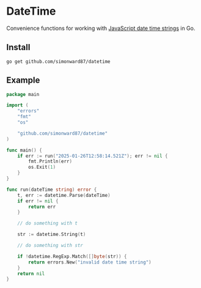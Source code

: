 # DateTime

Convenience functions for working with [JavaScript date time strings](https://developer.mozilla.org/en-US/docs/Web/JavaScript/Reference/Global_Objects/Date#date_time_string_format) in Go.

## Install

```
go get github.com/simonward87/datetime
```

## Example

```go
package main

import (
    "errors"
    "fmt"
    "os"

    "github.com/simonward87/datetime"
)

func main() {
    if err := run("2025-01-26T12:58:14.521Z"); err != nil {
        fmt.Println(err)
        os.Exit(1)
    }
}

func run(dateTime string) error {
    t, err := datetime.Parse(dateTime)
    if err != nil {
        return err
    }

    // do something with t

    str := datetime.String(t)

    // do something with str

    if !datetime.RegExp.Match([]byte(str)) {
        return errors.New("invalid date time string")
    }
    return nil
}
```
